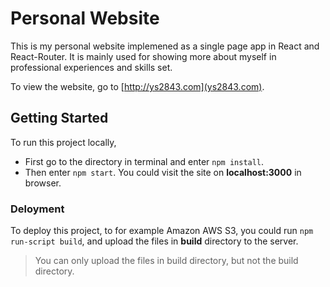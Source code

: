 # Personal Website

This is my personal website implemened as a single page app in React and React-Router. It is mainly used for showing more about myself in professional experiences and skills set. 

To view the website, go to [http://ys2843.com](ys2843.com). 

## Getting Started

To run this project locally, 

+ First go to the directory in terminal and enter `npm install`.
+ Then enter `npm start`. You could visit the site on **localhost:3000** in browser.

### Deloyment

To deploy this project, to for example Amazon AWS S3, you could run `npm run-script build`, and upload the files in **build** directory to the server.

> You can only upload the files in build directory, but not the build directory.









